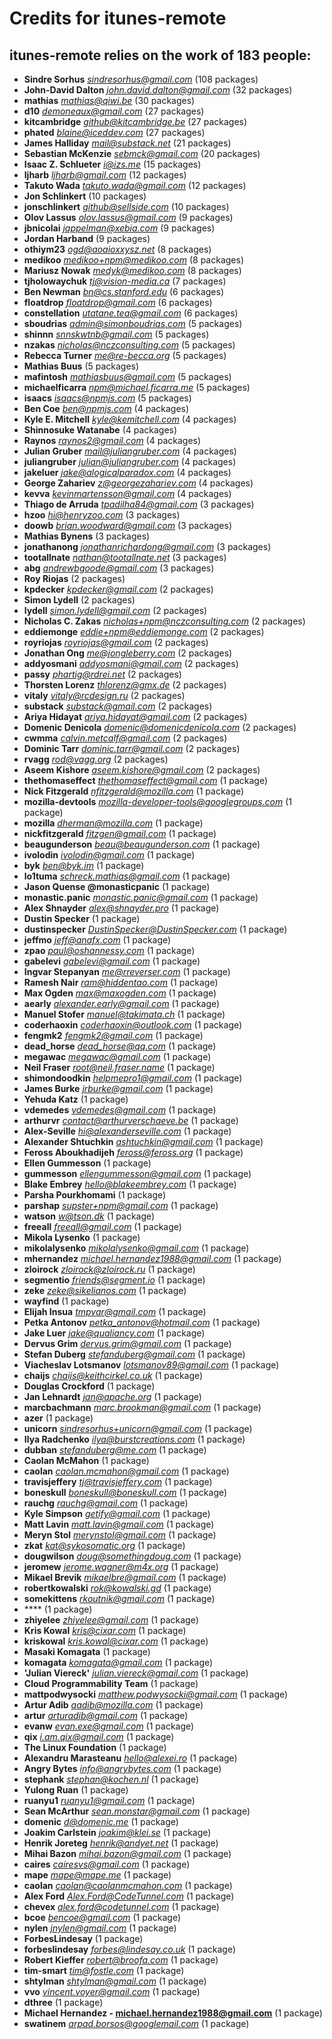 # Credits for itunes-remote
## itunes-remote relies on the work of 183 people:

- **Sindre Sorhus** *sindresorhus@gmail.com* (108 packages)
- **John-David Dalton** *john.david.dalton@gmail.com* (32 packages)
- **mathias** *mathias@qiwi.be* (30 packages)
- **d10** *demoneaux@gmail.com* (27 packages)
- **kitcambridge** *github@kitcambridge.be* (27 packages)
- **phated** *blaine@iceddev.com* (27 packages)
- **James Halliday** *mail@substack.net* (21 packages)
- **Sebastian McKenzie** *sebmck@gmail.com* (20 packages)
- **Isaac Z. Schlueter** *i@izs.me* (15 packages)
- **ljharb** *ljharb@gmail.com* (12 packages)
- **Takuto Wada** *takuto.wada@gmail.com* (12 packages)
- **Jon Schlinkert** (10 packages)
- **jonschlinkert** *github@sellside.com* (10 packages)
- **Olov Lassus** *olov.lassus@gmail.com* (9 packages)
- **jbnicolai** *jappelman@xebia.com* (9 packages)
- **Jordan Harband** (9 packages)
- **othiym23** *ogd@aoaioxxysz.net* (8 packages)
- **medikoo** *medikoo+npm@medikoo.com* (8 packages)
- **Mariusz Nowak** *medyk@medikoo.com* (8 packages)
- **tjholowaychuk** *tj@vision-media.ca* (7 packages)
- **Ben Newman** *bn@cs.stanford.edu* (6 packages)
- **floatdrop** *floatdrop@gmail.com* (6 packages)
- **constellation** *utatane.tea@gmail.com* (6 packages)
- **sboudrias** *admin@simonboudrias.com* (5 packages)
- **shinnn** *snnskwtnb@gmail.com* (5 packages)
- **nzakas** *nicholas@nczconsulting.com* (5 packages)
- **Rebecca Turner** *me@re-becca.org* (5 packages)
- **Mathias Buus** (5 packages)
- **mafintosh** *mathiasbuus@gmail.com* (5 packages)
- **michaelficarra** *npm@michael.ficarra.me* (5 packages)
- **isaacs** *isaacs@npmjs.com* (5 packages)
- **Ben Coe** *ben@npmjs.com* (4 packages)
- **Kyle E. Mitchell** *kyle@kemitchell.com* (4 packages)
- **Shinnosuke Watanabe** (4 packages)
- **Raynos** *raynos2@gmail.com* (4 packages)
- **Julian Gruber** *mail@juliangruber.com* (4 packages)
- **juliangruber** *julian@juliangruber.com* (4 packages)
- **jakeluer** *jake@alogicalparadox.com* (4 packages)
- **George Zahariev** *z@georgezahariev.com* (4 packages)
- **kevva** *kevinmartensson@gmail.com* (4 packages)
- **Thiago de Arruda** *tpadilha84@gmail.com* (3 packages)
- **hzoo** *hi@henryzoo.com* (3 packages)
- **doowb** *brian.woodward@gmail.com* (3 packages)
- **Mathias Bynens** (3 packages)
- **jonathanong** *jonathanrichardong@gmail.com* (3 packages)
- **tootallnate** *nathan@tootallnate.net* (3 packages)
- **abg** *andrewbgoode@gmail.com* (3 packages)
- **Roy Riojas** (2 packages)
- **kpdecker** *kpdecker@gmail.com* (2 packages)
- **Simon Lydell** (2 packages)
- **lydell** *simon.lydell@gmail.com* (2 packages)
- **Nicholas C. Zakas** *nicholas+npm@nczconsulting.com* (2 packages)
- **eddiemonge** *eddie+npm@eddiemonge.com* (2 packages)
- **royriojas** *royriojas@gmail.com* (2 packages)
- **Jonathan Ong** *me@jongleberry.com* (2 packages)
- **addyosmani** *addyosmani@gmail.com* (2 packages)
- **passy** *phartig@rdrei.net* (2 packages)
- **Thorsten Lorenz** *thlorenz@gmx.de* (2 packages)
- **vitaly** *vitaly@rcdesign.ru* (2 packages)
- **substack** *substack@gmail.com* (2 packages)
- **Ariya Hidayat** *ariya.hidayat@gmail.com* (2 packages)
- **Domenic Denicola** *domenic@domenicdenicola.com* (2 packages)
- **cwmma** *calvin.metcalf@gmail.com* (2 packages)
- **Dominic Tarr** *dominic.tarr@gmail.com* (2 packages)
- **rvagg** *rod@vagg.org* (2 packages)
- **Aseem Kishore** *aseem.kishore@gmail.com* (2 packages)
- **thethomaseffect** *thethomaseffect@gmail.com* (1 package)
- **Nick Fitzgerald** *nfitzgerald@mozilla.com* (1 package)
- **mozilla-devtools** *mozilla-developer-tools@googlegroups.com* (1 package)
- **mozilla** *dherman@mozilla.com* (1 package)
- **nickfitzgerald** *fitzgen@gmail.com* (1 package)
- **beaugunderson** *beau@beaugunderson.com* (1 package)
- **ivolodin** *ivolodin@gmail.com* (1 package)
- **byk** *ben@byk.im* (1 package)
- **lo1tuma** *schreck.mathias@gmail.com* (1 package)
- **Jason Quense @monasticpanic** (1 package)
- **monastic.panic** *monastic.panic@gmail.com* (1 package)
- **Alex Shnayder** *alex@shnayder.pro* (1 package)
- **Dustin Specker** (1 package)
- **dustinspecker** *DustinSpecker@DustinSpecker.com* (1 package)
- **jeffmo** *jeff@anafx.com* (1 package)
- **zpao** *paul@oshannessy.com* (1 package)
- **gabelevi** *gabelevi@gmail.com* (1 package)
- **Ingvar Stepanyan** *me@rreverser.com* (1 package)
- **Ramesh Nair** *ram@hiddentao.com* (1 package)
- **Max Ogden** *max@maxogden.com* (1 package)
- **aearly** *alexander.early@gmail.com* (1 package)
- **Manuel Stofer** *manuel@takimata.ch* (1 package)
- **coderhaoxin** *coderhaoxin@outlook.com* (1 package)
- **fengmk2** *fengmk2@gmail.com* (1 package)
- **dead_horse** *dead_horse@qq.com* (1 package)
- **megawac** *megawac@gmail.com* (1 package)
- **Neil Fraser** *root@neil.fraser.name* (1 package)
- **shimondoodkin** *helpmepro1@gmail.com* (1 package)
- **James Burke** *jrburke@gmail.com* (1 package)
- **Yehuda Katz** (1 package)
- **vdemedes** *vdemedes@gmail.com* (1 package)
- **arthurvr** *contact@arthurverschaeve.be* (1 package)
- **Alex-Seville** *hi@alexanderseville.com* (1 package)
- **Alexander Shtuchkin** *ashtuchkin@gmail.com* (1 package)
- **Feross Aboukhadijeh** *feross@feross.org* (1 package)
- **Ellen Gummesson** (1 package)
- **gummesson** *ellengummesson@gmail.com* (1 package)
- **Blake Embrey** *hello@blakeembrey.com* (1 package)
- **Parsha Pourkhomami** (1 package)
- **parshap** *supster+npm@gmail.com* (1 package)
- **watson** *w@tson.dk* (1 package)
- **freeall** *freeall@gmail.com* (1 package)
- **Mikola Lysenko** (1 package)
- **mikolalysenko** *mikolalysenko@gmail.com* (1 package)
- **mhernandez** *michael.hernandez1988@gmail.com* (1 package)
- **zloirock** *zloirock@zloirock.ru* (1 package)
- **segmentio** *friends@segment.io* (1 package)
- **zeke** *zeke@sikelianos.com* (1 package)
- **wayfind** (1 package)
- **Elijah Insua** *tmpvar@gmail.com* (1 package)
- **Petka Antonov** *petka_antonov@hotmail.com* (1 package)
- **Jake Luer** *jake@qualiancy.com* (1 package)
- **Dervus Grim** *dervus.grim@gmail.com* (1 package)
- **Stefan Duberg** *stefanduberg@gmail.com* (1 package)
- **Viacheslav Lotsmanov** *lotsmanov89@gmail.com* (1 package)
- **chaijs** *chaijs@keithcirkel.co.uk* (1 package)
- **Douglas Crockford** (1 package)
- **Jan Lehnardt** *jan@apache.org* (1 package)
- **marcbachmann** *marc.brookman@gmail.com* (1 package)
- **azer** (1 package)
- **unicorn** *sindresorhus+unicorn@gmail.com* (1 package)
- **Ilya Radchenko** *ilya@burstcreations.com* (1 package)
- **dubban** *stefanduberg@me.com* (1 package)
- **Caolan McMahon** (1 package)
- **caolan** *caolan.mcmahon@gmail.com* (1 package)
- **travisjeffery** *tj@travisjeffery.com* (1 package)
- **boneskull** *boneskull@boneskull.com* (1 package)
- **rauchg** *rauchg@gmail.com* (1 package)
- **Kyle Simpson** *getify@gmail.com* (1 package)
- **Matt Lavin** *matt.lavin@gmail.com* (1 package)
- **Meryn Stol** *merynstol@gmail.com* (1 package)
- **zkat** *kat@sykosomatic.org* (1 package)
- **dougwilson** *doug@somethingdoug.com* (1 package)
- **jeromew** *jerome.wagner@m4x.org* (1 package)
- **Mikael Brevik** *mikaelbre@gmail.com* (1 package)
- **robertkowalski** *rok@kowalski.gd* (1 package)
- **somekittens** *rkoutnik@gmail.com* (1 package)
- **** (1 package)
- **zhiyelee** *zhiyelee@gmail.com* (1 package)
- **Kris Kowal** *kris@cixar.com* (1 package)
- **kriskowal** *kris.kowal@cixar.com* (1 package)
- **Masaki Komagata** (1 package)
- **komagata** *komagata@gmail.com* (1 package)
- **'Julian Viereck'** *julian.viereck@gmail.com* (1 package)
- **Cloud Programmability Team** (1 package)
- **mattpodwysocki** *matthew.podwysocki@gmail.com* (1 package)
- **Artur Adib** *aadib@mozilla.com* (1 package)
- **artur** *arturadib@gmail.com* (1 package)
- **evanw** *evan.exe@gmail.com* (1 package)
- **qix** *i.am.qix@gmail.com* (1 package)
- **The Linux Foundation** (1 package)
- **Alexandru Marasteanu** *hello@alexei.ro* (1 package)
- **Angry Bytes** *info@angrybytes.com* (1 package)
- **stephank** *stephan@kochen.nl* (1 package)
- **Yulong Ruan** (1 package)
- **ruanyu1** *ruanyu1@gmail.com* (1 package)
- **Sean McArthur** *sean.monstar@gmail.com* (1 package)
- **domenic** *d@domenic.me* (1 package)
- **Joakim Carlstein** *joakim@klei.se* (1 package)
- **Henrik Joreteg** *henrik@andyet.net* (1 package)
- **Mihai Bazon** *mihai.bazon@gmail.com* (1 package)
- **caires** *cairesvs@gmail.com* (1 package)
- **mape** *mape@mape.me* (1 package)
- **caolan** *caolan@caolanmcmahon.com* (1 package)
- **Alex Ford** *Alex.Ford@CodeTunnel.com* (1 package)
- **chevex** *alex.ford@codetunnel.com* (1 package)
- **bcoe** *bencoe@gmail.com* (1 package)
- **nylen** *jnylen@gmail.com* (1 package)
- **ForbesLindesay** (1 package)
- **forbeslindesay** *forbes@lindesay.co.uk* (1 package)
- **Robert Kieffer** *robert@broofa.com* (1 package)
- **tim-smart** *tim@fostle.com* (1 package)
- **shtylman** *shtylman@gmail.com* (1 package)
- **vvo** *vincent.voyer@gmail.com* (1 package)
- **dthree** (1 package)
- **Michael Hernandez - michael.hernandez1988@gmail.com** (1 package)
- **swatinem** *arpad.borsos@googlemail.com* (1 package)

